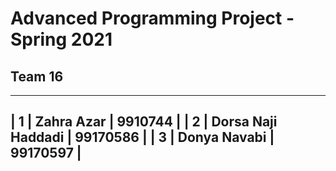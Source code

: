 # Advanced Programming Project - Spring 2021
## Team 16
------------------------------------------
| 1 | Zahra Azar         |    9910744    |
| 2 | Dorsa Naji Haddadi |    99170586   |
| 3 | Donya Navabi       |    99170597   |
------------------------------------------
